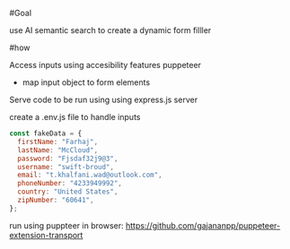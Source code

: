 #Goal

use AI semantic search  to create a dynamic form filller

#how

Access inputs using accesibility features puppeteer

  * map input object to form elements


Serve code to be run using  using express.js server

create a .env.js file to handle inputs

```js 
const fakeData = {
  firstName: "Farhaj",
  lastName: "McCloud",
  password: "Fjsdaf32j9@3",
  username: "swift-broud",
  email: "t.khalfani.wad@outlook.com",
  phoneNumber: "4233949992",
  country: "United States",
  zipNumber: "60641",
};
```

run using puppteer in browser: 
https://github.com/gajananpp/puppeteer-extension-transport
